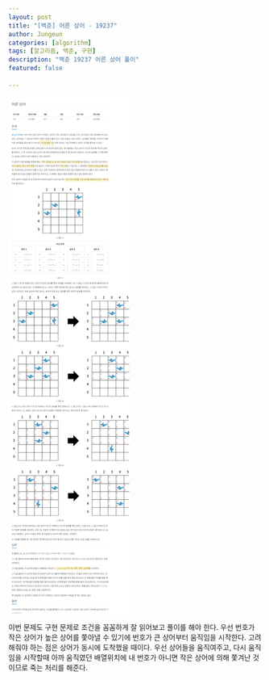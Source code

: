 ```yaml
---
layout: post
title: "[백준] 어른 상어 - 19237"
author: Jungeun
categories: [algorithm]
tags: [알고리즘, 백준, 구현]
description: "백준 19237 어른 상어 풀이"
featured: false

---
```


![19237](/assets/images/boj/19237_boj.png)

이번 문제도 구현 문제로 조건을 꼼꼼하게 잘 읽어보고 풀이를 해야 한다. 우선 번호가 작은 상어가 높은 상어를 쫓아낼 수 있기에 번호가 큰 상어부터 움직임을 시작한다. 고려해줘야 하는 점은 상어가 동시에 도착했을 때이다. 우선 상어들을 움직여주고, 다시 움직임을 시작할때 아까 움직였던 배열위치에 내 번호가 아니면 작은 상어에 의해 쫓겨난 것이므로 죽는 처리를 해준다. 

<script src="https://gist.github.com/JungeunKwon/c636342bd52986b24954ffd9b656ccff.js"></script>
